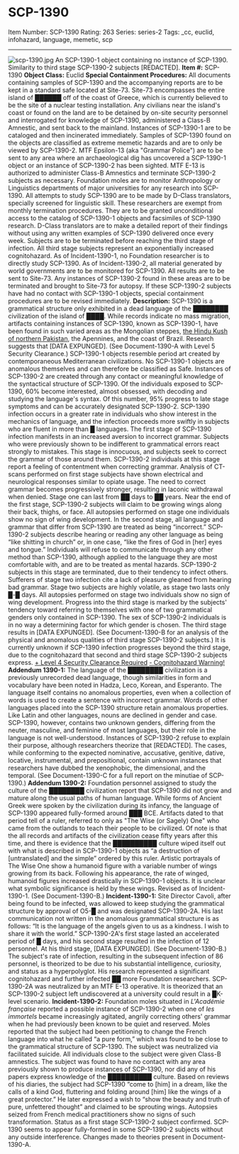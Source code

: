 # SCP-1390
Item Number: SCP-1390
Rating: 263
Series: series-2
Tags: _cc, euclid, infohazard, language, memetic, scp

---

![scp-1390.jpg](https://scp-wiki.wdfiles.com/local--files/scp-1390/scp-1390.jpg)
An SCP-1390-1 object containing no instance of SCP-1390. Similarity to third stage SCP-1390-2 subjects [REDACTED].
**Item #:** SCP-1390
**Object Class:** Euclid
**Special Containment Procedures:** All documents containing samples of SCP-1390 and the accompanying reports are to be kept in a standard safe located at Site-73. Site-73 encompasses the entire island of ██████ off of the coast of Greece, which is currently believed to be the site of a nuclear testing installation. Any civilians near the island's coast or found on the land are to be detained by on-site security personnel and interrogated for knowledge of SCP-1390, administered a Class-B Amnestic, and sent back to the mainland.
Instances of SCP-1390-1 are to be cataloged and then incinerated immediately. Samples of SCP-1390 found on the objects are classified as extreme memetic hazards and are to only be viewed by SCP-1390-2.
MTF Epsilon-13 (aka "Grammar Police") are to be sent to any area where an archaeological dig has uncovered a SCP-1390-1 object or an instance of SCP-1390-2 has been sighted. MTF E-13 is authorized to administer Class-B Amnestics and terminate SCP-1390-2 subjects as necessary. Foundation moles are to monitor Anthropology or Linguistics departments of major universities for any research into SCP-1390.
All attempts to study SCP-1390 are to be made by D-Class translators, specially screened for linguistic skill. These researchers are exempt from monthly termination procedures. They are to be granted unconditional access to the catalog of SCP-1390-1 objects and facsimiles of SCP-1390 research. D-Class translators are to make a detailed report of their findings without using any written examples of SCP-1390 delivered once every week. Subjects are to be terminated before reaching the third stage of infection. All third stage subjects represent an exponentially increased cognitohazard. As of Incident-1390-1, no Foundation researcher is to directly study SCP-1390.
As of Incident-1390-2, all material generated by world governments are to be monitored for SCP-1390. All results are to be sent to Site-73. Any instances of SCP-1390-2 found in these areas are to be terminated and brought to Site-73 for autopsy. If these SCP-1390-2 subjects have had no contact with SCP-1390-1 objects, special containment procedures are to be revised immediately.
**Description:** SCP-1390 is a grammatical structure only exhibited in a dead language of the ████████ civilization of the island of ████. While records indicate no mass migration, artifacts containing instances of SCP-1390, known as SCP-1390-1, have been found in such varied areas as the Mongolian steppes, [the Hindu Kush of northern Pakistan](/scp-2518), the Apennines, and the coast of Brazil. Research suggests that [DATA EXPUNGED]. (See Document-1390-A with Level 5 Security Clearance.) SCP-1390-1 objects resemble period art created by contemporaneous Mediterranean civilizations. No SCP-1390-1 objects are anomalous themselves and can therefore be classified as Safe.
Instances of SCP-1390-2 are created through any contact or meaningful knowledge of the syntactical structure of SCP-1390. Of the individuals exposed to SCP-1390, 60% become interested, almost obsessed, with decoding and studying the language's syntax. Of this number, 95% progress to late stage symptoms and can be accurately designated SCP-1390-2. SCP-1390 infection occurs in a greater rate in individuals who show interest in the mechanics of language, and the infection proceeds more swiftly in subjects who are fluent in more than █ languages.
The first stage of SCP-1390 infection manifests in an increased aversion to incorrect grammar. Subjects who were previously shown to be indifferent to grammatical errors react strongly to mistakes. This stage is innocuous, and subjects seek to correct the grammar of those around them. SCP-1390-2 individuals at this stage report a feeling of contentment when correcting grammar. Analysis of CT-scans performed on first stage subjects have shown electrical and neurological responses similar to opiate usage. The need to correct grammar becomes progressively stronger, resulting in laconic withdrawal when denied. Stage one can last from ██ days to ██ years. Near the end of the first stage, SCP-1390-2 subjects will claim to be growing wings along their back, thighs, or face. All autopsies performed on stage one individuals show no sign of wing development.
In the second stage, all language and grammar that differ from SCP-1390 are treated as being “incorrect.” SCP-1390-2 subjects describe hearing or reading any other language as being “like shitting in church” or, in one case, “like the fires of God in [her] eyes and tongue.” Individuals will refuse to communicate through any other method than SCP-1390, although applied to the language they are most comfortable with, and are to be treated as mental hazards. SCP-1390-2 subjects in this stage are terminated, due to their tendency to infect others. Sufferers of stage two infection cite a lack of pleasure gleaned from hearing bad grammar. Stage two subjects are highly volatile, as stage two lasts only █-█ days. All autopsies performed on stage two individuals show no sign of wing development.
Progress into the third stage is marked by the subjects' tendency toward referring to themselves with one of two grammatical genders only contained in SCP-1390. The sex of SCP-1390-2 individuals is in no way a determining factor for which gender is chosen. The third stage results in [DATA EXPUNGED]. (See Document-1390-B for an analysis of the physical and anomalous qualities of third stage SCP-1390-2 subjects.)
It is currently unknown if SCP-1390 infection progresses beyond the third stage, due to the cognitohazard that second and third stage SCP-1390-2 subjects express.
[\+ Level 4 Security Clearance Required](javascript:;)
[\- Cognitohazard Warning!](javascript:;)
**Addendum 1390-1:** The language of the ████████ civilization is a previously unrecorded dead language, though similarities in form and vocabulary have been noted in Hadza, Leco, Korean, and Esperanto. The language itself contains no anomalous properties, even when a collection of words is used to create a sentence with incorrect grammar. Words of other languages placed into the SCP-1390 structure retain anomalous properties. Like Latin and other languages, nouns are declined in gender and case. SCP-1390, however, contains two unknown genders, differing from the neuter, masculine, and feminine of most languages, but their role in the language is not well-understood. Instances of SCP-1390-2 refuse to explain their purpose, although researchers theorize that [REDACTED]. The cases, while conforming to the expected nominative, accusative, genitive, dative, locative, instrumental, and prepositional, contain unknown instances that researchers have dubbed the xenophobic, the dimensional, and the temporal. (See Document-1390-C for a full report on the minutiae of SCP-1390.)
**Addendum 1390-2:** Foundation personnel assigned to study the culture of the ████████ civilization report that SCP-1390 did not grow and mature along the usual paths of human language. While forms of Ancient Greek were spoken by the civilization during its infancy, the language of SCP-1390 appeared fully-formed around ███ BCE. Artifacts dated to that period tell of a ruler, referred to only as "The Wise (or Sagely) One" who came from the outlands to teach their people to be civilized. Of note is that the all records and artifacts of the civilization cease fifty years after this time, and there is evidence that the ██████████ culture wiped itself out with what is described in SCP-1390-1 objects as “a destruction of [untranslated] and the simple” ordered by this ruler. Artistic portrayals of The Wise One show a humanoid figure with a variable number of wings growing from its back. Following his appearance, the rate of winged, humanoid figures increased drastically in SCP-1390-1 objects. It is unclear what symbolic significance is held by these wings. Revised as of Incident-1390-1. (See Document-1390-B.)
**Incident-1390-1:** Site Director Cavoli, after being found to be infected, was allowed to keep studying the grammatical structure by approval of O5-█ and was designated SCP-1390-2A. His last communication not written in the anomalous grammatical structure is as follows: “It is the language of the angels given to us as a kindness. I wish to share it with the world.” SCP-1390-2A's first stage lasted an accelerated period of █ days, and his second stage resulted in the infection of 12 personnel. At his third stage, [DATA EXPUNGED]. (See Document-1390-B.) The subject's rate of infection, resulting in the subsequent infection of 86 personnel, is theorized to be due to his substantial intelligence, curiosity, and status as a hyperpolyglot. His research represented a significant cognitohazard and further infected ██ more Foundation researchers. SCP-1390-2A was neutralized by an MTF E-13 operative. It is theorized that an SCP-1390-2 subject left undiscovered at a university could result in a █K-level scenario.
**Incident-1390-2:** Foundation moles situated in _L'Académie française_ reported a possible instance of SCP-1390-2 when one of _les immortels_ became increasingly agitated, angrily correcting others' grammar when he had previously been known to be quiet and reserved. Moles reported that the subject had been petitioning to change the French language into what he called “a pure form,” which was found to be close to the grammatical structure of SCP-1390. The subject was neutralized via facilitated suicide. All individuals close to the subject were given Class-B amnestics. The subject was found to have no contact with any area previously shown to produce instances of SCP-1390, nor did any of his papers express knowledge of the ██████████ culture. Based on reviews of his diaries, the subject had SCP-1390 “come to [him] in a dream, like the calls of a kind God, fluttering and folding around [him] like the wings of a great protector.” He later expressed a wish to “show the beauty and truth of pure, unfettered thought” and claimed to be sprouting wings. Autopsies seized from French medical practitioners show no signs of such transformation. Status as a first stage SCP-1390-2 subject confirmed. SCP-1390 seems to appear fully-formed in some SCP-1390-2 subjects without any outside interference. Changes made to theories present in Document-1390-A.